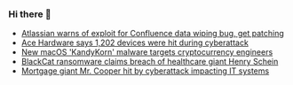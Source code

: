 ### Hi there 👋

<!--START_SECTION:feed-->
* [Atlassian warns of exploit for Confluence data wiping bug, get patching](https://www.bleepingcomputer.com/news/security/atlassian-warns-of-exploit-for-confluence-data-wiping-bug-get-patching/)
* [Ace Hardware says 1,202 devices were hit during cyberattack](https://www.bleepingcomputer.com/news/security/ace-hardware-says-1-202-devices-were-hit-during-cyberattack/)
* [New macOS 'KandyKorn' malware targets cryptocurrency engineers](https://www.bleepingcomputer.com/news/security/new-macos-kandykorn-malware-targets-cryptocurrency-engineers/)
* [BlackCat ransomware claims breach of healthcare giant Henry Schein](https://www.bleepingcomputer.com/news/security/blackcat-ransomware-claims-breach-of-healthcare-giant-henry-schein/)
* [Mortgage giant Mr. Cooper hit by cyberattack impacting IT systems](https://www.bleepingcomputer.com/news/security/mortgage-giant-mr-cooper-hit-by-cyberattack-impacting-it-systems/)
<!--END_SECTION:feed-->

<!--
**frankenk/frankenk** is a ✨ _special_ ✨ repository because its `README.md` (this file) appears on your GitHub profile.

Here are some ideas to get you started:

- 🔭 I’m currently working on ...
- 🌱 I’m currently learning ...
- 👯 I’m looking to collaborate on ...
- 🤔 I’m looking for help with ...
- 💬 Ask me about ...
- 📫 How to reach me: ...
- 😄 Pronouns: ...
- ⚡ Fun fact: ...
-->



